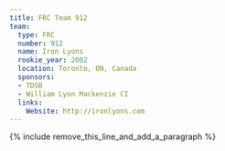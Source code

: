 ```yaml
---
title: FRC Team 912
team:
  type: FRC
  number: 912
  name: Iron Lyons
  rookie_year: 2002
  location: Toronto, ON, Canada
  sponsors:
  - TDSB
  - William Lyon Mackenzie CI
  links:
    Website: http://ironlyons.com
---
```


{% include remove_this_line_and_add_a_paragraph %}